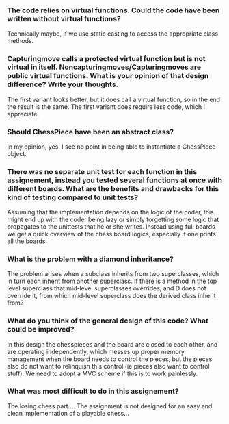 ### The code relies on virtual functions. Could the code have been written without virtual functions?
Technically maybe, if we use static casting to access the appropriate class methods. 

### Capturingmove calls a protected virtual function but is not virtual in itself. Noncapturingmoves/Capturingmoves are public virtual functions. What is your opinion of that design difference? Write your thoughts.
The first variant looks better, but it does call a virtual function, so in the end the result is the same. The first variant does require less code, which I appreciate.

### Should ChessPiece have been an abstract class?
In my opinion, yes. I see no point in being able to instantiate a ChessPiece object.

### There was no separate unit test for each function in this assignement, instead you tested several functions at once with different boards. What are the benefits and drawbacks for this kind of testing compared to unit tests?
Assuming that the implementation depends on the logic of the coder, this might end up with the coder being lazy or simply forgetting some logic that propagates to the unittests that he or she writes. Instead using full boards we get a quick overview of the chess board logics, especially if one prints all the boards.

### What is the problem with a diamond inheritance?
The problem arises when a subclass inherits from two superclasses, which in turn each inherit from another superclass. If there is a method in the top level superclass that mid-level superclasses overrides, and D does not override it, from which mid-level superclass does the derived class inherit from?

### What do you think of the general design of this code? What could be improved?
In this design the chesspieces and the board are closed to each other, and are operating independently, which messes up proper memory management when the board needs to control the pieces, but the pieces also do not want to relinquish this control (ie pieces also want to control stuff). We need to adopt a MVC scheme if this is to work painlessly. 

### What was most difficult to do in this assignement?
The losing chess part.... The assignment is not designed for an easy and clean implementation of a playable chess...